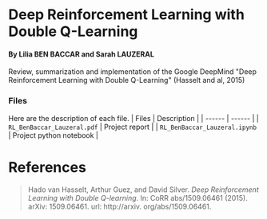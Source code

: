 # Deep Reinforcement Learning with Double Q-Learning
#### By Lilia BEN BACCAR and Sarah LAUZERAL
Review, summarization and implementation of the Google DeepMind "Deep Reinforcement Learning with Double Q-Learning" (Hasselt and al, 2015)

### Files
Here are the description of each file.
| Files | Description |
| ------ | ------ |
| `RL_BenBaccar_Lauzeral.pdf` | Project report |
| `RL_BenBaccar_Lauzeral.ipynb` | Project python notebook |

# References
> Hado van Hasselt, Arthur Guez, and David Silver. *Deep Reinforcement Learning with Double
Q-learning*. In: CoRR abs/1509.06461 (2015). arXiv: 1509.06461. url: http://arxiv.
org/abs/1509.06461.
